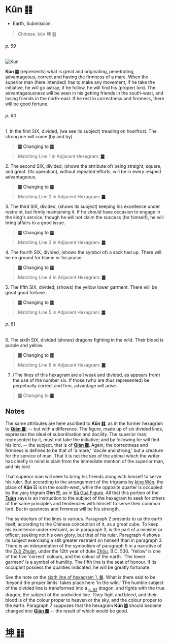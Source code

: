 # Kūn ䷁

* Earth, Submission

> Chinese: kūn 坤 ䷁

###### p. 59

![Kun](https://88o.io/wp-content/uploads/2018/09/02-e59da4kun.jpg)

**Kūn ䷁** (represents) what is great and originating, penetrating, advantageous, correct and having the firmness of a mare. When the superior man (here intended) has to make any movement, if he take the initiative, he will go astray; if he follow, he will find his (proper) lord. The advantageousness will be seen in his getting friends in the south-west, and losing friends in the north-east. If he rest in correctness and firmness, there will be good fortune.

###### p. 60

1.<a name="2.1"></name> In the first SIX, divided, (we see its subject) treading on hoarfrost. The strong ice will come (by and by).

> **䷁** Changing to [**䷗**](e5a48dfu.md)

> Matching Line 1 in Adjacent Hexagram: [**䷀**](e4b9beqian.md#1.1)

2.<a name="2.2"></name> The second SIX, divided, (shows the attribute of) being straight, square, and great. (Its operation), without repeated efforts, will be in every respect advantageous.

> **䷁** Changing to [**䷆**](e5b888shi.md)

> Matching Line 2 in Adjacent Hexagram: [**䷀**](e4b9beqian.md#1.2)

3.<a name="2.3"></name> The third SIX, divided, (shows its subject) keeping his excellence under restraint, but firmly maintaining it. If he should have occasion to engage in the king's service, though he will not claim the success (for himself), he will bring affairs to a good issue.

> **䷁** Changing to [**䷎**](e8b0a6qian.md)

> Matching Line 3 in Adjacent Hexagram: [**䷀**](e4b9beqian.md#1.3)

4.<a name="2.3"></name> The fourth SIX, divided, (shows the symbol of) a sack tied up. There will be no ground for blame or for praise.

> **䷁** Changing to [**䷏**](e8b1abyu.md)

> Matching Line 4 in Adjacent Hexagram: [**䷀**](e4b9beqian.md#1.4)

5.<a name="2.5"></name> The fifth SIX, divided, (shows) the yellow lower garment. There will be great good fortune.

> **䷁** Changing to [**䷇**](e6af94bi.md)

> Matching Line 5 in Adjacent Hexagram: [**䷀**](e4b9beqian.md#1.5)

###### p. 61

6.<a name="2.6"></name> The sixth SIX, divided (shows) dragons fighting in the wild. Their blood is purple and yellow.

> **䷁** Changing to [**䷖**](e589a5bo.md)

> Matching Line 6 in Adjacent Hexagram: [**䷀**](e4b9beqian.md#1.6)

7. (The lines of this hexagram are all weak and divided, as appears from) the use of the number six. If those (who are thus represented) be perpetually correct and firm, advantage will arise.

> **䷁** Changing to [**䷀**](e4b9beqian.md)

## Notes

The same attributes are here ascribed to **Kūn ䷁**, as in the former hexagram to [**Qián ䷀**](e4b9beqian.md); -- but with a difference. The figure, made up of six divided lines, expresses the ideal of subordination and docility. The superior man, represented by it, must not take the initiative; and by following he will find his lord, -- the subject, that is of [**Qián ䷀**](e4b9beqian.md). Again, the correctness and firmness is defined to be that of 'a mare,' 'docile and strong,' but a creature for the service of man. That it is not the sex of the animal which the writer has chiefly in mind is plain from the immediate mention of the superior man, and his lord.

That superior man will seek to bring his friends along with himself to serve his ruler. But according to the arrangement of the trigrams by [king Wén](https://en.wikipedia.org/wiki/King_Wen_of_Zhou), the place of **Kūn ☷** is in the south-west, while the opposite quarter is occupied by the `yáng` trigram **Gèn ☶**, as in [Bā Guà Figure](later_heaven.jpg). All that this portion of the [**Tuàn**](https://en.wikipedia.org/wiki/Ten_Wings) says is an instruction to the subject of the hexagram to seek for others of the same principles and tendencies with himself to serve their common lord. But in quietness and firmness will be his strength.

The symbolism of the lines is various. Paragraph 2 presents to us the earth itself, according to the Chinese conception of it, as a great cube. To keep his excellence under restraint, as in paragraph 3, is the part of a minister or officer, seeking not his own glory, but that of his ruler. Paragraph 4 shows its subject exercising a still greater restraint on himself than in paragraph 3. There is an interpretation of the symbolism of paragraph 5 in a narrative of the [Zuǒ Zhuàn](https://en.wikipedia.org/wiki/Zuo_zhuan), under the 12th year of duke [Zhōu](https://en.wikipedia.org/wiki/Duke_of_Zhou), B.C. 530. 'Yellow' is one of the five 'correct' colours, and the colour of the earth. 'The lower garment' is a symbol of humility. The fifth line is the seat of honour. If its occupant possess the qualities indicated, he will be greatly fortunate.

See the note on the [sixth line of hexagram 1, ䷀](e4b9beqian.md#1.6). What is there said to be 'beyond the proper limits' takes place here 'in the wild.' The humble subject of the divided line is transformed into a <sub>[p. 62](e5b1afzhun.md#p-62)</sub> dragon, and fights with the true dragon, the subject of the undivided line. They fight and bleed, and their blood is of the colour proper to heaven or the sky, and the colour proper to the earth. Paragraph 7 supposes that the hexagram **Kūn ䷁** should become changed into [**Qián ䷀**](e4b9beqian.md) -- the result of which would be good.

# [坤 ䷁](e59da4kun_cn.md)
